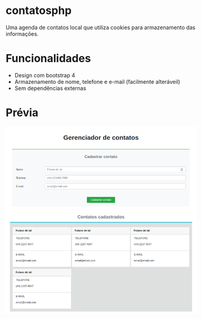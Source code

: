 # contatosphp
Uma agenda de contatos local que utiliza cookies para armazenamento das informações.

# Funcionalidades
- Design com bootstrap 4
- Armazenamento de nome, telefone e e-mail (facilmente alteráveil)
- Sem dependências externas

# Prévia 
![image](image.png)
